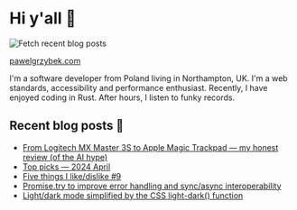 # Hi y'all 👋

![Fetch recent blog posts](https://github.com/pawelgrzybek/pawelgrzybek/workflows/Fetch%20recent%20blog%20posts/badge.svg)

[pawelgrzybek.com](https://pawelgrzybek.com)

I'm a software developer from Poland living in Northampton, UK. I'm a web standards, accessibility and performance enthusiast. Recently, I have enjoyed coding in Rust. After hours, I listen to funky records.

## Recent blog posts 📝

<!-- FEED-START -->
- [From Logitech MX Master 3S to Apple Magic Trackpad — my honest review (of the AI hype)](https://pawelgrzybek.com/from-logitech-mx-master-3s-to-apple-magic-trackpad-my-honest-review-of-the-ai-hype/)
- [Top picks — 2024 April](https://pawelgrzybek.com/top-picks-2024-april/)
- [Five things I like/dislike #9](https://pawelgrzybek.com/five-things-i-like-dislike-9/)
- [Promise.try to improve error handling and sync/async interoperability](https://pawelgrzybek.com/promise-try-to-improve-error-handling-and-sync-async-interoperability/)
- [Light/dark mode simplified by the CSS light-dark() function](https://pawelgrzybek.com/light-dark-mode-simplified-by-the-css-light-dark-function/)
<!-- FEED-END -->
